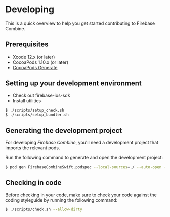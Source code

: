# Developing

This is a quick overview to help you get started contributing to Firebase Combine.

## Prerequisites

* Xcode 12.x (or later)
* CocoaPods 1.10.x (or later)
* [CocoaPods Generate](https://github.com/square/cocoapods-generate)

## Setting up your development environment

* Check out firebase-ios-sdk
* Install utilities

```bash
$ ./scripts/setup_check.sh
$ ./scripts/setup_bundler.sh
```

## Generating the development project

For developing _Firebase Combine_, you'll need a development project that imports the relevant pods.

Run the following command to generate and open the development project:

```bash
$ pod gen FirebaseCombineSwift.podspec --local-sources=./ --auto-open --platforms=ios
```

## Checking in code

Before checking in your code, make sure to check your code against the coding styleguide by running the following command:

```bash
$ ./scripts/check.sh --allow-dirty
```

